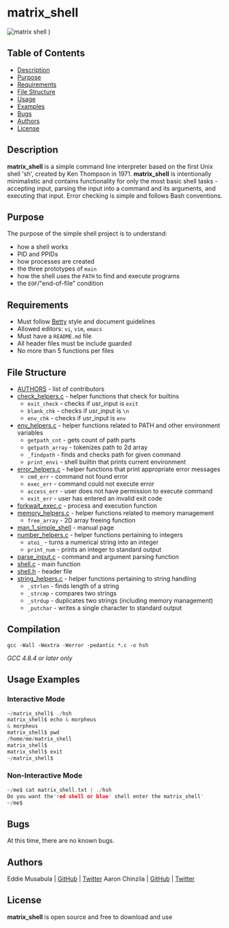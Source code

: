 # matrix_shell

![matrix shell](https://media.tenor.com/IvyuPtEfzhoAAAAC/matrix.gif)
)


## Table of Contents

* [Description](#description)
* [Purpose](#purpose)
* [Requirements](#requirements)
* [File Structure](#file-structure)
* [Usage](#usage)
* [Examples](#examples)
* [Bugs](#bugs)
* [Authors](#authors)
* [License](#license)


## Description

**matrix_shell** is a simple command line interpreter based on the first Unix shell 'sh', created by Ken Thompson in 1971. **matrix_shell** is intentionally minimalistic and contains functionality for only the most basic shell tasks - accepting input, parsing the input into a command and its arguments, and executing that input. Error checking is simple and follows Bash conventions.

## Purpose

The purpose of the simple shell project is to understand:
* how a shell works
* PID and PPIDs
* how processes are created
* the three prototypes of `main`
* how the shell uses the `PATH` to find and execute programs
* the `EOF`/"end-of-file" condition

## Requirements

* Must follow [Betty](https://github.com/holbertonschool/Betty/wiki) style and document guidelines
* Allowed editors: `vi`, `vim`, `emacs`
* Must have a `README.md` file
* All header files must be include guarded
* No more than 5 functions per files

## File Structure

* [AUTHORS](https://github.com/Picassoiam/docs/AUTHORS) - list of contributors
* [check_helpers.c](https://github.com/Picassoiam/simple_shell/blob/docs/check_helpers.c) - helper functions that check for builtins
  * `exit_check` - checks if usr_input is `exit`
  * `blank_chk` - checks if usr_input is `\n`
  * `env_chk` - checks if usr_input is `env`
* [env_helpers.c](env_helpers.c) - helper functions related to PATH and other environment variables
  * `getpath_cnt` - gets count of path parts
  * `getpath_array` - tokenizes path to 2d array
  * `_findpath` - finds and checks path for given command
  * `print_envi` - shell builtin that prints current environment
* [error_helpers.c](error_helpers.c) - helper functions that print appropriate error messages
  * `cmd_err` - command not found error
  * `exec_err` - command could not execute error
  * `access_err` - user does not have permission to execute command
  * `exit_err` - user has entered an invalid exit code
* [forkwait_exec.c](forkwait_exec.c) - process and execution function
* [memory_helpers.c](memory_helpers.c) - helper functions related to memory management
  * `free_array` - 2D array freeing function
* [man_1_simple_shell](man_1_simple_shell) - manual page
* [number_helpers.c](number_helpers.c) - helper functions pertaining to integers
  * `atoi_` - turns a numerical string into an integer
  * `print_num` - prints an integer to standard output
* [parse_input.c](parse_input.c) - command and argument parsing function
* [shell.c](shell.c) - main function
* [shell.h](shell.h) - header file
* [string_helpers.c](string_helpers.c) - helper functions pertaining to string handling
  * `_strlen` - finds length of a string
  * `_strcmp` - compares two strings
  * `_strdup` - duplicates two strings (including memory management)
  * `_putchar` - writes a single character to standard output

## Compilation

```gcc -Wall -Wextra -Werror -pedantic *.c -o hsh```

*GCC 4.8.4 or later only*

## Usage Examples

### Interactive Mode

```c
~/matrix_shell$ ./hsh
matrix_shell$ echo & morpheus
& morpheus
matrix_shell$ pwd
/home/me/matrix_shell
matrix_shell$
matrix_shell$ exit
~/matrix_shell$
```

### Non-Interactive Mode

```c
~/me$ cat matrix_shell.txt | ./hsh
Do you want the'red shell or blue' shell enter the matrix_shell'
~/me$
```

## Bugs

At this time, there are no known bugs.


## Authors

Eddie Musabula | [GitHub](https://github.com/picassoiam) | [Twitter](https://x.com/EddieMusabula)
Aaron Chinzila | [GitHub](https://github.com/vvr0n) | [Twitter](https://x.com/vv_ron)

## License

**matrix_shell** is open source and free to download and use